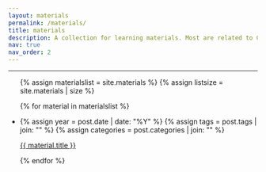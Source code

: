 ```yaml
---
layout: materials
permalink: /materials/
title: materials
description: A collection for learning materials. Most are related to CS currently.
nav: true
nav_order: 2
---
```


---
<ul class="material-list">
  {% assign materialslist = site.materials %}
  {% assign listsize = site.materials | size %}

  <!-- <h1>{{listsize}}</h1>     -->
    
  {% for material in materialslist %} 
  <li>
    {% assign year = post.date | date: "%Y" %}
    {% assign tags = post.tags | join: "" %}
    {% assign categories = post.categories | join: "" %}
    <p>
      <a class="post-title material-name" href="{{ material.redirect | relative_url }}">{{ material.title }}</a>
    </p>
  </li>
  {% endfor %}
</ul>